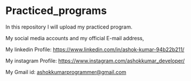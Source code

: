 # Practiced_programs
In this repository I will upload my practiced program.

My social media accounts and my official E-mail address,

My linkedin Profile:     https://www.linkedin.com/in/ashok-kumar-94b22b211/

My instagram Profile:    https://www.instagram.com/ashokkumar_developer/

My Gmail id:             ashokkumarprogrammer@gmail.com
